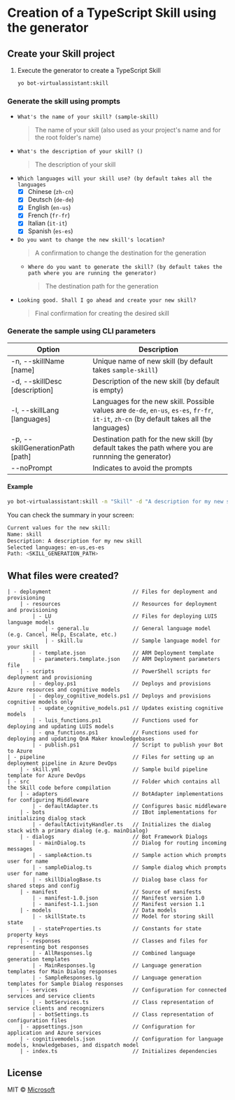 # Creation of a TypeScript Skill using the generator

## Create your Skill project

1. Execute the generator to create a TypeScript Skill
    ```bash
    yo bot-virtualassistant:skill
    ```

### Generate the skill using prompts
  - `What's the name of your skill? (sample-skill)`
    > The name of your skill (also used as your project's name and for the root folder's name)
  - `What's the description of your skill? ()`
    > The description of your skill
  - `Which languages will your skill use? (by default takes all the languages`
    - [x] Chinese (`zh-cn`)
    - [x] Deutsch (`de-de`)
    - [x] English (`en-us`)
    - [x] French (`fr-fr`)
    - [x] Italian (`it-it`)
    - [x] Spanish (`es-es`)
  - `Do you want to change the new skill's location?`
    > A confirmation to change the destination for the generation
    - `Where do you want to generate the skill? (by default takes the path where you are running the generator)`
        > The destination path for the generation
  - `Looking good. Shall I go ahead and create your new skill?`
    > Final confirmation for creating the desired skill

### Generate the sample using CLI parameters

| Option | Description |
|--------|-------------|
| -n, --skillName [name] | Unique name of new skill (by default takes `sample-skill`) |
| -d, --skillDesc [description] | Description of the new skill (by default is empty) |
| -l, --skillLang [languages] | Languages for the new skill. Possible values are `de-de`, `en-us`, `es-es`, `fr-fr`, `it-it`, `zh-cn` (by default takes all the languages) |
| -p, --skillGenerationPath [path] | Destination path for the new skill (by default takes the path where you are runnning the generator) |
| --noPrompt | Indicates to avoid the prompts |

#### Example

```bash
yo bot-virtualassistant:skill -n "Skill" -d "A description for my new skill" -l "en-us,es-es" -p "<SKILL_GENERATION_PATH>" --noPrompt
```

You can check the summary in your screen:
```bash
Current values for the new skill:
Name: skill
Description: A description for my new skill
Selected languages: en-us,es-es
Path: <SKILL_GENERATION_PATH>
```

## What files were created?
    | - deployment                          // Files for deployment and provisioning
        | - resources                       // Resources for deployment and provisioning
            | - LU                          // Files for deploying LUIS language models
                | - general.lu              // General language model (e.g. Cancel, Help, Escalate, etc.)
                | - skill.lu                // Sample language model for your skill
            | - template.json               // ARM Deployment template
            | - parameters.template.json    // ARM Deployment parameters file
        | - scripts                         // PowerShell scripts for deployment and provisioning
            | - deploy.ps1                  // Deploys and provisions Azure resources and cognitive models
            | - deploy_cognitive_models.ps1 // Deploys and provisions cognitive models only
            | - update_cognitive_models.ps1 // Updates existing cognitive models
            | - luis_functions.ps1          // Functions used for deploying and updating LUIS models
            | - qna_functions.ps1           // Functions used for deploying and updating QnA Maker knowledgebases
            | - publish.ps1                 // Script to publish your Bot to Azure
    | - pipeline                            // Files for setting up an deployment pipeline in Azure DevOps
        | - skill.yml                       // Sample build pipeline template for Azure DevOps
    | - src                                 // Folder which contains all the Skill code before compilation
        | - adapters                        // BotAdapter implementations for configuring Middleware
            | - defaultAdapter.ts           // Configures basic middleware
        | - bots                            // IBot implementations for initializing dialog stack
            | - defaultActivityHandler.ts   // Initializes the dialog stack with a primary dialog (e.g. mainDialog)
        | - dialogs                         // Bot Framework Dialogs
            | - mainDialog.ts               // Dialog for routing incoming messages
            | - sampleAction.ts             // Sample action which prompts user for name
            | - sampleDialog.ts             // Sample dialog which prompts user for name
            | - skillDialogBase.ts          // Dialog base class for shared steps and config
        | - manifest                        // Source of manifests
            | - manifest-1.0.json           // Manifest version 1.0
            | - manifest-1.1.json           // Manifest version 1.1
        | - models                          // Data models
            | - skillState.ts               // Model for storing skill state
            | - stateProperties.ts          // Constants for state property keys
        | - responses                       // Classes and files for representing bot responses
            | - AllResponses.lg             // Combined language generation templates
            | - MainResponses.lg            // Language generation templates for Main Dialog responses
            | - SampleResponses.lg          // Language generation templates for Sample Dialog responses
        | - services                        // Configuration for connected services and service clients
            | - botServices.ts              // Class representation of service clients and recognizers
            | - botSettings.ts              // Class representation of configuration files
        | - appsettings.json                // Configuration for application and Azure services
        | - cognitivemodels.json            // Configuration for language models, knowledgebases, and dispatch model
        | - index.ts                        // Initializes dependencies

## License

MIT © [Microsoft](http://dev.botframework.com)